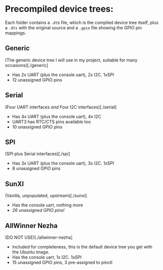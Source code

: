 # Precompiled device trees:
Each folder contains a `.dtb` file, which is the compiled device tree itself, plus a `.dts` with the original source and a `.gpio` file showing the GPIO pin mappings.

## Generic
(The generic device tree I will use in my project, suitable for many occasions)[./generic]
* Has 2x UART (plus the console uart), 2x I2C. 1xSPI
* 12 unassigned GPIO pins

## Serial
(Four UART interfaces *and* Four I2C interfaces)[./serial]
* Has 4x UART (plus the console uart), 4x I2C
* UART3 has RTC/CTS pins available too
* 10 unassigned GPIO pins

## SPI
(SPI plus Serial interfaces)[./spi]
* Has 3x UART (plus the console uart), 3x I2C. 1xSPI
* 8 unassigned GPIO pins

## SunXI
(Vanilla, unpopulated, upstream)[./sunxi]
* Has the console uart, nothing more
* *26 unassigned GPIO pins!*

## AllWinner Nezha
(DO NOT USE)[./allwinner-nezha]
* Included for completeness, this is the default device tree you get with the Ubuntu image.
* Has the console uart, 1x I2C. 1xSPI
* 15 unassigned GPIO pins, 3 pre-assigned to pinctl
